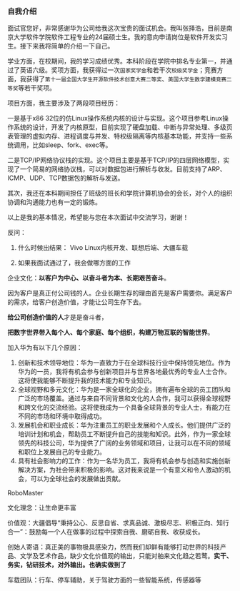 ### 自我介绍

面试官您好，非常感谢华为公司给我这次宝贵的面试机会。我叫张择浩，目前是南京大学软件学院软件工程专业的24届硕士生。我的意向申请岗位是软件开发实习生。接下来我将简单的介绍一下自己。

学业方面，在校期间，我的学习成绩优秀。本科阶段在学院中排名专业第一，并通过了英语六级。奖项方面，我获得过一次`国家奖学金`和若干次`校级奖学金`；竞赛方面，我获得了`第十一届全国大学生开源软件技术创意大赛二等奖`、`美国大学生数学建模竞赛二等奖`等若干奖项。

项目方面，我主要涉及了两段项目经历：

一是基于x86 32位的仿Linux操作系统内核的设计与实现。这个项目参考Linux操作系统的设计，开发了内核原型，目前实现了硬盘加载、中断与异常处理、多级页表管理的虚拟内存、进程调度与并发、特权级隔离等内核基本功能，并支持一些系统调用，比如sleep、fork、exec等。

二是TCP/IP网络协议栈的实现。这个项目主要是基于TCP/IP的四层网络模型，实现了一个简易的网络协议栈，可以对数据包进行解析与收发。目前支持了ARP、ICMP、UDP、TCP数据包的解析与发送。

其次，我还在本科期间担任了班级的班长和学院计算机协会的会长，对个人的组织协调和沟通能力也有一定的锻炼。

以上是我的基本情况，希望能与您在本次面试中交流学习，谢谢！



反问：

1. 什么时候出结果： Vivo Linux内核开发、联想后端、大疆车载

2. 如果我面试通过了，我会做哪方面的工作

企业文化：**以客户为中心、以奋斗者为本、长期艰苦奋斗**。

因为客户是真正付公司钱的人。企业长期生存的理由首先是客户需要你。满足客户的需求，给客户创造价值，才能让公司生存下去。

**给公司创造价值的人**才是是奋斗者，

**把数字世界带入每个人、每个家庭、每个组织，构建万物互联的智能世界**。

加入华为有以下几个原因：

1. 创新和技术领导地位：华为一直致力于在全球科技行业中保持领先地位。作为华为的一员，我将有机会参与创新项目并与世界各地最优秀的专业人士合作。这将使我能够不断提升我的技术能力和专业知识。
2. 全球视野和多元文化：华为是一家全球化的企业，拥有遍布全球的员工团队和广泛的市场覆盖。通过与来自不同背景和文化的人合作，我可以获得全球视野和跨文化的交流经验。这将使我成为一个具备全球背景的专业人士，有能力在不同的市场和环境中取得成功。
3. 发展机会和职业成长：华为注重员工的职业发展和个人成长。他们提供广泛的培训计划和机会，帮助员工不断提升自己的技能和知识。此外，作为一家全球领先的科技公司，华为提供了广阔的业务领域和项目，让我可以在不同的领域和职位上发展自己的专业能力。
4. 具有社会影响力的工作：作为一名华为员工，我将有机会参与创造和实施创新解决方案，为社会带来积极的影响。这对我来说是一个有意义和令人激动的机会，可以为全球社会的发展做出贡献。

























RoboMaster

文化理念：让生命更丰富

价值观：大疆倡导“秉持公心、反思自省、求真品诚、激极尽志、积极正向、知行合一”：鼓励每一个人在做事的过程中探索自我、磨砺自我、收获成长。

创始人寄语：真正美的事物极具感染力，然而我们却鲜有能够打动世界的科技产品、文学及艺术作品，缺少文化价值观的输出，只能对舶来文化趋之若鹜。**实干、务实，钻研技术，对外输出。也确实做到了**

车载团队：行车、停车辅助，关于驾驶方面的一些智能系统，传感器等
